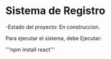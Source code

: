 <h1>Sistema de Registro</h1>

-Estado del proyecto: En construccion.

Para ejecutar el sistema, debe Ejecutar:

'''npm install react'''
